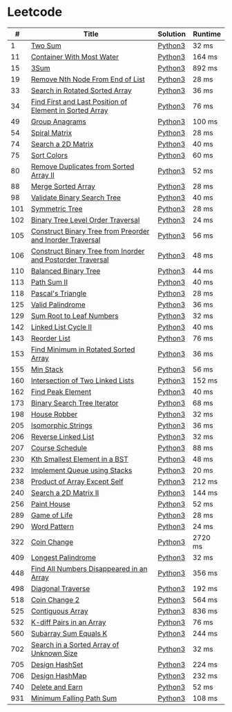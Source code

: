 # Leetcode

| # | Title | Solution | Runtime |
|---| ----- | -------- | ------- |
|1|[ Two Sum](https://leetcode.com/problems/two-sum/)|[Python3](./solutions/1.%20Two%20Sum.py)|32 ms|
|11|[ Container With Most Water](https://leetcode.com/problems/container-with-most-water/)|[Python3](./solutions/11.%20Container%20With%20Most%20Water.py)|164 ms|
|15|[ 3Sum](https://leetcode.com/problems/3sum/)|[Python3](./solutions/15.%203Sum.py)|892 ms|
|19|[ Remove Nth Node From End of List](https://leetcode.com/problems/remove-nth-node-from-end-of-list/)|[Python3](./solutions/19.%20Remove%20Nth%20Node%20From%20End%20of%20List.py)|28 ms|
|33|[ Search in Rotated Sorted Array](https://leetcode.com/problems/search-in-rotated-sorted-array/)|[Python3](./solutions/33.%20Search%20in%20Rotated%20Sorted%20Array.py)|36 ms|
|34|[ Find First and Last Position of Element in Sorted Array](https://leetcode.com/problems/find-first-and-last-position-of-element-in-sorted-array/)|[Python3](./solutions/34.%20Find%20First%20and%20Last%20Position%20of%20Element%20in%20Sorted%20Array.py)|76 ms|
|49|[ Group Anagrams](https://leetcode.com/problems/group-anagrams/)|[Python3](./solutions/49.%20Group%20Anagrams.py)|100 ms|
|54|[ Spiral Matrix](https://leetcode.com/problems/spiral-matrix/)|[Python3](./solutions/54.%20Spiral%20Matrix.py)|28 ms|
|74|[ Search a 2D Matrix](https://leetcode.com/problems/search-a-2d-matrix/)|[Python3](./solutions/74.%20Search%20a%202D%20Matrix.py)|40 ms|
|75|[ Sort Colors](https://leetcode.com/problems/sort-colors/)|[Python3](./solutions/75.%20Sort%20Colors.py)|60 ms|
|80|[ Remove Duplicates from Sorted Array II](https://leetcode.com/problems/remove-duplicates-from-sorted-array-ii/)|[Python3](./solutions/80.%20Remove%20Duplicates%20from%20Sorted%20Array%20II.py)|52 ms|
|88|[ Merge Sorted Array](https://leetcode.com/problems/merge-sorted-array/)|[Python3](./solutions/88.%20Merge%20Sorted%20Array.py)|28 ms|
|98|[ Validate Binary Search Tree](https://leetcode.com/problems/validate-binary-search-tree/)|[Python3](./solutions/98.%20Validate%20Binary%20Search%20Tree.py)|40 ms|
|101|[ Symmetric Tree](https://leetcode.com/problems/symmetric-tree/)|[Python3](./solutions/101.%20Symmetric%20Tree.py)|28 ms|
|102|[ Binary Tree Level Order Traversal](https://leetcode.com/problems/binary-tree-level-order-traversal/)|[Python3](./solutions/102.%20Binary%20Tree%20Level%20Order%20Traversal.py)|24 ms|
|105|[ Construct Binary Tree from Preorder and Inorder Traversal](https://leetcode.com/problems/construct-binary-tree-from-preorder-and-inorder-traversal/)|[Python3](./solutions/105.%20Construct%20Binary%20Tree%20from%20Preorder%20and%20Inorder%20Traversal.py)|56 ms|
|106|[ Construct Binary Tree from Inorder and Postorder Traversal](https://leetcode.com/problems/construct-binary-tree-from-inorder-and-postorder-traversal/)|[Python3](./solutions/106.%20Construct%20Binary%20Tree%20from%20Inorder%20and%20Postorder%20Traversal.py)|48 ms|
|110|[ Balanced Binary Tree](https://leetcode.com/problems/balanced-binary-tree/)|[Python3](./solutions/110.%20Balanced%20Binary%20Tree.py)|44 ms|
|113|[ Path Sum II](https://leetcode.com/problems/path-sum-ii/)|[Python3](./solutions/113.%20Path%20Sum%20II.py)|40 ms|
|118|[ Pascal's Triangle](https://leetcode.com/problems/pascals-triangle/)|[Python3](./solutions/118.%20Pascal's%20Triangle.py)|28 ms|
|125|[ Valid Palindrome](https://leetcode.com/problems/valid-palindrome/)|[Python3](./solutions/125.%20Valid%20Palindrome.py)|36 ms|
|129|[ Sum Root to Leaf Numbers](https://leetcode.com/problems/sum-root-to-leaf-numbers/)|[Python3](./solutions/129.%20Sum%20Root%20to%20Leaf%20Numbers.py)|32 ms|
|142|[ Linked List Cycle II](https://leetcode.com/problems/linked-list-cycle-ii/)|[Python3](./solutions/142.%20Linked%20List%20Cycle%20II.py)|40 ms|
|143|[ Reorder List](https://leetcode.com/problems/reorder-list/)|[Python3](./solutions/143.%20Reorder%20List.py)|76 ms|
|153|[ Find Minimum in Rotated Sorted Array](https://leetcode.com/problems/find-minimum-in-rotated-sorted-array/)|[Python3](./solutions/153.%20Find%20Minimum%20in%20Rotated%20Sorted%20Array.py)|36 ms|
|155|[ Min Stack](https://leetcode.com/problems/min-stack/)|[Python3](./solutions/155.%20Min%20Stack.py)|56 ms|
|160|[ Intersection of Two Linked Lists](https://leetcode.com/problems/intersection-of-two-linked-lists/)|[Python3](./solutions/160.%20Intersection%20of%20Two%20Linked%20Lists.py)|152 ms|
|162|[ Find Peak Element](https://leetcode.com/problems/find-peak-element/)|[Python3](./solutions/162.%20Find%20Peak%20Element.py)|40 ms|
|173|[ Binary Search Tree Iterator](https://leetcode.com/problems/binary-search-tree-iterator/)|[Python3](./solutions/173.%20Binary%20Search%20Tree%20Iterator.py)|68 ms|
|198|[ House Robber](https://leetcode.com/problems/house-robber/)|[Python3](./solutions/198.%20House%20Robber.py)|32 ms|
|205|[ Isomorphic Strings](https://leetcode.com/problems/isomorphic-strings/)|[Python3](./solutions/205.%20Isomorphic%20Strings.py)|36 ms|
|206|[ Reverse Linked List](https://leetcode.com/problems/reverse-linked-list/)|[Python3](./solutions/206.%20Reverse%20Linked%20List.py)|32 ms|
|207|[ Course Schedule](https://leetcode.com/problems/course-schedule/)|[Python3](./solutions/207.%20Course%20Schedule.py)|88 ms|
|230|[ Kth Smallest Element in a BST](https://leetcode.com/problems/kth-smallest-element-in-a-bst/)|[Python3](./solutions/230.%20Kth%20Smallest%20Element%20in%20a%20BST.py)|48 ms|
|232|[ Implement Queue using Stacks](https://leetcode.com/problems/implement-queue-using-stacks/)|[Python3](./solutions/232.%20Implement%20Queue%20using%20Stacks.py)|20 ms|
|238|[ Product of Array Except Self](https://leetcode.com/problems/product-of-array-except-self/)|[Python3](./solutions/238.%20Product%20of%20Array%20Except%20Self.py)|212 ms|
|240|[ Search a 2D Matrix II](https://leetcode.com/problems/search-a-2d-matrix-ii/)|[Python3](./solutions/240.%20Search%20a%202D%20Matrix%20II.py)|144 ms|
|256|[ Paint House](https://leetcode.com/problems/paint-house/)|[Python3](./solutions/256.%20Paint%20House.py)|52 ms|
|289|[ Game of Life](https://leetcode.com/problems/game-of-life/)|[Python3](./solutions/289.%20Game%20of%20Life.py)|28 ms|
|290|[ Word Pattern](https://leetcode.com/problems/word-pattern/)|[Python3](./solutions/290.%20Word%20Pattern.py)|24 ms|
|322|[ Coin Change](https://leetcode.com/problems/coin-change/)|[Python3](./solutions/322.%20Coin%20Change.py)|2720 ms|
|409|[ Longest Palindrome](https://leetcode.com/problems/longest-palindrome/)|[Python3](./solutions/409.%20Longest%20Palindrome.py)|32 ms|
|448|[ Find All Numbers Disappeared in an Array](https://leetcode.com/problems/find-all-numbers-disappeared-in-an-array/)|[Python3](./solutions/448.%20Find%20All%20Numbers%20Disappeared%20in%20an%20Array.py)|356 ms|
|498|[ Diagonal Traverse](https://leetcode.com/problems/diagonal-traverse/)|[Python3](./solutions/498.%20Diagonal%20Traverse.py)|192 ms|
|518|[ Coin Change 2](https://leetcode.com/problems/coin-change-2/)|[Python3](./solutions/518.%20Coin%20Change%202.py)|564 ms|
|525|[ Contiguous Array](https://leetcode.com/problems/contiguous-array/)|[Python3](./solutions/525.%20Contiguous%20Array.py)|836 ms|
|532|[ K-diff Pairs in an Array](https://leetcode.com/problems/k-diff-pairs-in-an-array/)|[Python3](./solutions/532.%20K-diff%20Pairs%20in%20an%20Array.py)|76 ms|
|560|[ Subarray Sum Equals K](https://leetcode.com/problems/subarray-sum-equals-k/)|[Python3](./solutions/560.%20Subarray%20Sum%20Equals%20K.py)|244 ms|
|702|[ Search in a Sorted Array of Unknown Size](https://leetcode.com/problems/search-in-a-sorted-array-of-unknown-size/)|[Python3](./solutions/702.%20Search%20in%20a%20Sorted%20Array%20of%20Unknown%20Size.py)|32 ms|
|705|[ Design HashSet](https://leetcode.com/problems/design-hashset/)|[Python3](./solutions/705.%20Design%20HashSet.py)|224 ms|
|706|[ Design HashMap](https://leetcode.com/problems/design-hashmap/)|[Python3](./solutions/706.%20Design%20HashMap.py)|232 ms|
|740|[ Delete and Earn](https://leetcode.com/problems/delete-and-earn/)|[Python3](./solutions/740.%20Delete%20and%20Earn.py)|52 ms|
|931|[ Minimum Falling Path Sum](https://leetcode.com/problems/minimum-falling-path-sum/)|[Python3](./solutions/931.%20Minimum%20Falling%20Path%20Sum.py)|108 ms|
